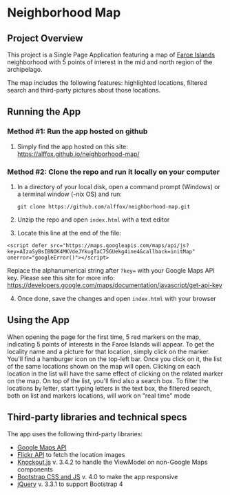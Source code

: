 # Neighborhood Map

## Project Overview

This project is a Single Page Application featuring a map of [Faroe Islands](https://en.wikipedia.org/wiki/Faroe_Islands)  neighborhood with 5 points of interest in the mid and north region of the archipelago.

The map includes the following features: highlighted locations, filtered search and third-party pictures about those locations.

## Running the App
### Method #1: Run the app hosted on github
1) Simply find the app hosted on this site: https://alffox.github.io/neighborhood-map/

### Method #2: Clone the repo and run it locally on your computer
1) In a directory of your local disk, open a command prompt (Windows) or a terminal window (-nix OS) and run:

    `git clone https://github.com/alffox/neighborhood-map.git`

2) Unzip the repo and open `index.html` with a text editor
3) Locate this line at the end of the file:

`<script defer src="https://maps.googleapis.com/maps/api/js?key=AIzaSyBsIBNOK4MKVdeJYkugTaC7SGUekg4ine4&callback=initMap" onerror="googleError()"></script>`

Replace the alphanumerical string after `?key=` with your Google Maps API key. Please see this site for more info: https://developers.google.com/maps/documentation/javascript/get-api-key

4) Once done, save the changes and open `index.html` with your browser

## Using the App
When opening the page for the first time, 5 red markers on the map, indicating 5 points of interests in the Faroe Islands will appear.
To get the locality name and a picture for that location, simply click on the marker.
You'll find a hamburger icon on the top-left bar. Once you click on it, the list of the same locations shown on the map will open. Clicking on each location in the list will have the same effect of clicking on the related marker on the map.
On top of the list, you'll find also a search box. To filter the locations by letter, start typing letters in the text box, the filtered search, both on list and markers locations, will work on "real time" mode

## Third-party libraries and technical specs
The app uses the following third-party libraries:

 - [Google Maps API](https://developers.google.com/maps/)
 - [Flickr API](https://www.flickr.com/services/api/) to fetch the location images
 - [Knockout.js](http://knockoutjs.com/) v. 3.4.2 to handle the ViewModel on non-Google Maps components
 - [Bootstrap CSS and JS](https://getbootstrap.com/docs/4.0/getting-started/introduction/) v. 4.0 to make the app responsive
 - [jQuery](https://jquery.com/) v. 3.3.1 to support Bootstrap 4